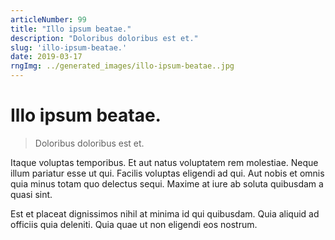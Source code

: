 ```yaml
---
articleNumber: 99
title: "Illo ipsum beatae."
description: "Doloribus doloribus est et."
slug: 'illo-ipsum-beatae.'
date: 2019-03-17
rngImg: ../generated_images/illo-ipsum-beatae..jpg
---
```


# Illo ipsum beatae.

> Doloribus doloribus est et.

Itaque voluptas temporibus. Et aut natus voluptatem rem molestiae. Neque illum pariatur esse ut qui. Facilis voluptas eligendi ad qui. Aut nobis et omnis quia minus totam quo delectus sequi. Maxime at iure ab soluta quibusdam a quasi sint.
 Est et placeat dignissimos nihil at minima id qui quibusdam. Quia aliquid ad officiis quia deleniti. Quia quae ut non eligendi eos nostrum.

